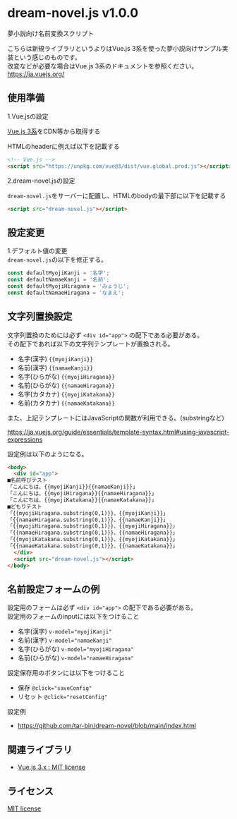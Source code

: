 # dream-novel.js v1.0.0
夢小説向け名前変換スクリプト  

こちらは新規ライブラリというよりはVue.js 3系を使った夢小説向けサンプル実装という感じのものです。  
改変などが必要な場合はVue.js 3系のドキュメントを参照ください。  
https://ja.vuejs.org/

## 使用準備

1.Vue.jsの設定  

[Vue.js 3系](https://ja.vuejs.org/guide/quick-start.html#using-vue-from-cdn)をCDN等から取得する  

HTMLのheaderに例えば以下を記載する  

```html
<!-- Vue.js -->
<script src="https://unpkg.com/vue@3/dist/vue.global.prod.js"></script>
```

2.dream-novel.jsの設定  

`dream-novel.js`をサーバーに配置し、HTMLのbodyの最下部に以下を記載する  

```html
<script src="dream-novel.js"></script>
```

## 設定変更

1.デフォルト値の変更  
`dream-novel.js`の以下を修正する。

```js
const defaultMyojiKanji = '名字';
const defaultNamaeKanji = '名前';
const defaultMyojiHiragana = 'みょうじ';
const defaultNamaeHiragana = 'なまえ';
```

## 文字列置換設定

文字列置換のためには必ず `<div id="app">` の配下である必要がある。  
その配下であれば以下の文字列テンプレートが置換される。

+ 名字(漢字) `{{myojiKanji}}`
+ 名前(漢字) `{{namaeKanji}}`
+ 名字(ひらがな) `{{myojiHiragana}}`
+ 名前(ひらがな) `{{namaeHiragana}}`
+ 名字(カタカナ) `{{myojiKatakana}}`
+ 名前(カタカナ) `{{namaeKatakana}}`

また、上記テンプレートにはJavaScriptの関数が利用できる。(substringなど)

https://ja.vuejs.org/guide/essentials/template-syntax.html#using-javascript-expressions  

設定例は以下のようになる。

```html
<body>
  <div id="app">
■名前呼びテスト
「こんにちは、{{myojiKanji}}{{namaeKanji}}」
「こんにちは、{{myojiHiragana}}{{namaeHiragana}}」
「こんにちは、{{myojiKatakana}}{{namaeKatakana}}」
■どもりテスト
「{{myojiHiragana.substring(0,1)}}、{{myojiKanji}}」
「{{namaeHiragana.substring(0,1)}}、{{namaeKanji}}」
「{{myojiHiragana.substring(0,1)}}、{{myojiHiragana}}」
「{{namaeHiragana.substring(0,1)}}、{{namaeHiragana}}」
「{{myojiKatakana.substring(0,1)}}、{{myojiKatakana}}」
「{{namaeKatakana.substring(0,1)}}、{{namaeKatakana}}」
  </div>
  <script src="dream-novel.js"></script>
</body>
```

## 名前設定フォームの例

設定用のフォームは必ず `<div id="app">` の配下である必要がある。  
設定用のフォームのinputには以下をつけること  

+ 名字(漢字) `v-model="myojiKanji"`
+ 名前(漢字) `v-model="namaeKanji"`
+ 名字(ひらがな) `v-model="myojiHiragana"`
+ 名前(ひらがな) `v-model="namaeHiragana"`

設定保存用のボタンには以下をつけること  

+ 保存 `@click="saveConfig"`
+ リセット `@click="resetConfig"`

設定例  
+ https://github.com/tar-bin/dream-novel/blob/main/index.html

## 関連ライブラリ

+ [Vue.js 3.x :  MIT license](https://ja.vuejs.org/)

## ライセンス

[MIT license](https://github.com/tar-bin/dream-novel/blob/main/LICENSE)
